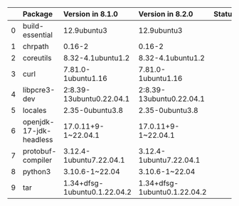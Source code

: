 <!-- markdown-link-check-disable -->

|    | Package                 | Version in 8.1.0             | Version in 8.2.0             | Status   |
|---:|:------------------------|:-----------------------------|:-----------------------------|:---------|
|  0 | build-essential         | 12.9ubuntu3                  | 12.9ubuntu3                  |          |
|  1 | chrpath                 | 0.16-2                       | 0.16-2                       |          |
|  2 | coreutils               | 8.32-4.1ubuntu1.2            | 8.32-4.1ubuntu1.2            |          |
|  3 | curl                    | 7.81.0-1ubuntu1.16           | 7.81.0-1ubuntu1.16           |          |
|  4 | libpcre3-dev            | 2:8.39-13ubuntu0.22.04.1     | 2:8.39-13ubuntu0.22.04.1     |          |
|  5 | locales                 | 2.35-0ubuntu3.8              | 2.35-0ubuntu3.8              |          |
|  6 | openjdk-17-jdk-headless | 17.0.11+9-1~22.04.1          | 17.0.11+9-1~22.04.1          |          |
|  7 | protobuf-compiler       | 3.12.4-1ubuntu7.22.04.1      | 3.12.4-1ubuntu7.22.04.1      |          |
|  8 | python3                 | 3.10.6-1~22.04               | 3.10.6-1~22.04               |          |
|  9 | tar                     | 1.34+dfsg-1ubuntu0.1.22.04.2 | 1.34+dfsg-1ubuntu0.1.22.04.2 |          |